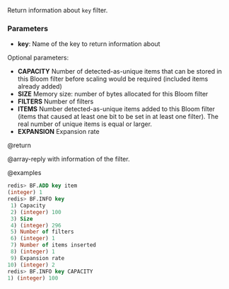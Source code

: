 Return information about `key` filter.

### Parameters

* **key**: Name of the key to return information about

Optional parameters:
* **CAPACITY** Number of detected-as-unique items that can be stored in this Bloom filter before scaling would be required (included items already added)
* **SIZE** Memory size: number of bytes allocated for this Bloom filter
* **FILTERS** Number of filters
* **ITEMS** Number detected-as-unique items added to this Bloom filter (items that caused at least one bit to be set in at least one filter). The real number of unique items is equal or larger.
* **EXPANSION** Expansion rate

@return

@array-reply with information of the filter.

@examples

```sql
redis> BF.ADD key item
(integer) 1
redis> BF.INFO key
 1) Capacity
 2) (integer) 100
 3) Size
 4) (integer) 296
 5) Number of filters
 6) (integer) 1
 7) Number of items inserted
 8) (integer) 1
 9) Expansion rate
10) (integer) 2
redis> BF.INFO key CAPACITY
1) (integer) 100
```
